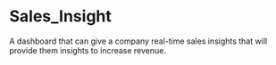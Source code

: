 # Sales_Insight
A dashboard that can give a company real-time sales insights that will provide them insights to increase revenue.
